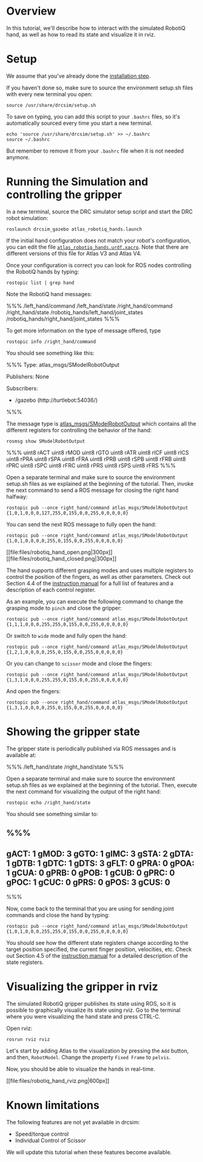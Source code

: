 # Overview

In this tutorial, we'll describe how to interact with the simulated RobotiQ hand,
as well as how to read its state and visualize it in rviz.

# Setup

We assume that you've already done the [installation step](/tutorials/?tut=drcsim_install&cat=drcsim).

If you haven't done so, make sure to source the environment setup.sh files with every new terminal you open:

~~~
source /usr/share/drcsim/setup.sh
~~~

To save on typing, you can add this script to your `.bashrc` files, so it's automatically sourced every time you start a new terminal.

~~~
echo 'source /usr/share/drcsim/setup.sh' >> ~/.bashrc
source ~/.bashrc
~~~

But remember to remove it from your `.bashrc` file when it is not needed anymore.

# Running the Simulation and controlling the gripper

In a new terminal, source the DRC simulator setup script and start the DRC robot simulation:

~~~
roslaunch drcsim_gazebo atlas_robotiq_hands.launch
~~~

If the initial hand configuration does not match your robot's configuration, you
can edit the file [`atlas_robotiq_hands.urdf.xacro`](https://bitbucket.org/osrf/drcsim/src/default/atlas_description/robots/atlas_robotiq_hands.urdf.xacro).
Note that there are different versions of this file for Atlas V3 and Atlas V4.

Once your configuration is correct you can look for ROS nodes controlling the RobotiQ hands by typing:

~~~
rostopic list | grep hand
~~~

Note the RobotiQ hand messages:

%%%
/left_hand/command
/left_hand/state
/right_hand/command
/right_hand/state
/robotiq_hands/left_hand/joint_states
/robotiq_hands/right_hand/joint_states
%%%

To get more information on the type of message offered, type

~~~
rostopic info /right_hand/command
~~~

You should see something like this:

%%%
Type: atlas_msgs/SModelRobotOutput

Publishers: None

Subscribers:
 * /gazebo (http://turtlebot:54036/)

%%%

  The message type is [atlas_msgs/SModelRobotOutput](https://bitbucket.org/osrf/drcsim/src/default/atlas_msgs/msg/SModelRobotOutput.msg) which contains all the different registers for controlling the behavior of the hand:

~~~
rosmsg show SModelRobotOutput
~~~

%%%
uint8 rACT
uint8 rMOD
uint8 rGTO
uint8 rATR
uint8 rICF
uint8 rICS
uint8 rPRA
uint8 rSPA
uint8 rFRA
uint8 rPRB
uint8 rSPB
uint8 rFRB
uint8 rPRC
uint8 rSPC
uint8 rFRC
uint8 rPRS
uint8 rSPS
uint8 rFRS
%%%

Open a separate terminal and make sure to source the environment setup.sh files as we explained at the beginning of the tutorial.
Then, invoke the next command to send a ROS message for closing the right hand halfway:

~~~
rostopic pub --once right_hand/command atlas_msgs/SModelRobotOutput {1,0,1,0,0,0,127,255,0,155,0,0,255,0,0,0,0,0}
~~~

You can send the next ROS message to fully open the hand:

~~~
rostopic pub --once right_hand/command atlas_msgs/SModelRobotOutput {1,0,1,0,0,0,0,255,0,155,0,0,255,0,0,0,0,0}
~~~

[[file:files/robotiq_hand_open.png|300px]]
[[file:files/robotiq_hand_closed.png|300px]]

The hand supports different grasping modes and uses multiple registers to control the position of the fingers, as well as other parameters.
Check out Section 4.4 of the [instruction manual](http://support.robotiq.com/pages/viewpage.action?pageId=590044) for a full list of features and a description of each control register.

As an example, you can execute the following command to change the grasping mode to `pinch` and close the gripper:

~~~
rostopic pub --once right_hand/command atlas_msgs/SModelRobotOutput {1,1,1,0,0,0,255,255,0,155,0,0,255,0,0,0,0,0}
~~~

Or switch to `wide` mode and fully open the hand:

~~~
rostopic pub --once right_hand/command atlas_msgs/SModelRobotOutput {1,2,1,0,0,0,0,255,0,155,0,0,255,0,0,0,0,0}
~~~

Or you can change to `scissor` mode and close the fingers:

~~~
rostopic pub --once right_hand/command atlas_msgs/SModelRobotOutput {1,3,1,0,0,0,255,255,0,155,0,0,255,0,0,0,0,0}
~~~

And open the fingers:

~~~
rostopic pub --once right_hand/command atlas_msgs/SModelRobotOutput {1,3,1,0,0,0,0,255,0,155,0,0,255,0,0,0,0,0}
~~~

# Showing the gripper state

The gripper state is periodically published via ROS messages and is available at:

%%%
/left_hand/state
/right_hand/state
%%%

Open a separate terminal and make sure to source the environment setup.sh files as we explained at the beginning of the tutorial.
Then, execute the next command for visualizing the output of the right hand:

~~~
rostopic echo /right_hand/state
~~~

You should see something similar to:

%%%
---
gACT: 1
gMOD: 3
gGTO: 1
gIMC: 3
gSTA: 2
gDTA: 1
gDTB: 1
gDTC: 1
gDTS: 3
gFLT: 0
gPRA: 0
gPOA: 1
gCUA: 0
gPRB: 0
gPOB: 1
gCUB: 0
gPRC: 0
gPOC: 1
gCUC: 0
gPRS: 0
gPOS: 3
gCUS: 0
---
%%%

Now, come back to the terminal that you are using for sending joint commands and
close the hand by typing:

~~~
rostopic pub --once right_hand/command atlas_msgs/SModelRobotOutput {1,0,1,0,0,0,255,255,0,155,0,0,255,0,0,0,0,0}
~~~

You should see how the different state registers change according to the target position specified,
the current finger position, velocities, etc. Check out Section 4.5 of the
[instruction manual](http://support.robotiq.com/pages/viewpage.action?pageId=590045) for a detailed description of the state registers.

# Visualizing the gripper in rviz

The simulated RobotiQ gripper publishes its state using ROS, so it is possible
to graphically visualize its state using rviz. Go to the terminal where you
were visualizing the hand state and press CTRL-C.

Open rviz:

~~~
rosrun rviz rviz
~~~

Let's start by adding Atlas to the visualization by pressing the `Add` button,
and then, `RobotModel`. Change the property `Fixed Frame` to `pelvis`.

Now, you should be able to visualize the hands in real-time.

[[file:files/robotiq_hand_rviz.png|600px]]

# Known limitations

The following features are not yet available in drcsim:

* Speed/torque control
* Individual Control of Scissor

We will update this tutorial when these features become available.
